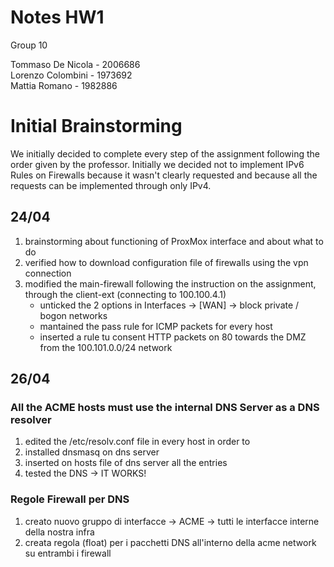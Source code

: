 # Notes HW1

Group 10

Tommaso De Nicola - 2006686  
Lorenzo Colombini - 1973692  
Mattia Romano - 1982886  

# Initial Brainstorming
We initially decided to complete every step of the assignment following the order given by the professor. 
Initially we decided not to implement IPv6 Rules on Firewalls because it wasn't clearly requested and because all the requests can be implemented through only IPv4.

## 24/04
1. brainstorming about functioning of ProxMox interface and about what to do
2. verified how to download configuration file of firewalls using the vpn connection
3. modified the main-firewall following the instruction on the assignment, through the client-ext (connecting to 100.100.4.1)
   - unticked the 2 options in Interfaces -> [WAN] -> block private / bogon networks
   - mantained the pass rule for ICMP packets for every host
   - inserted a rule tu consent HTTP packets on 80 towards the DMZ from the 100.101.0.0/24 network
  
## 26/04
### All the ACME hosts must use the internal DNS Server as a DNS resolver
1. edited the /etc/resolv.conf file in every host in order to
2. installed dnsmasq on dns server
3. inserted on hosts file of dns server all the entries
4. tested the DNS -> IT WORKS!

### Regole Firewall per DNS
1. creato nuovo gruppo di interfacce -> ACME -> tutti le interfacce interne della nostra infra
2. creata regola (float) per i pacchetti DNS all'interno della acme network su entrambi i firewall
